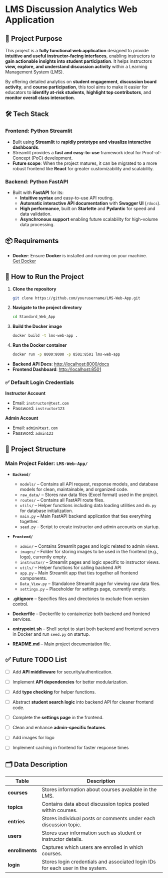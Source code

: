 # LMS Discussion Analytics Web Application

## 📌 Project Purpose

This project is a **fully functional web application** designed to provide **intuitive and useful instructor-facing interfaces**, enabling instructors to **gain actionable insights into student participation**. It helps instructors **view, explore, and understand discussion activity** within a Learning Management System (LMS).

By offering detailed analytics on **student engagement**, **discussion board activity**, and **course participation**, this tool aims to make it easier for educators to **identify at-risk students**, **highlight top contributors**, and **monitor overall class interaction**.


## 🛠️ Tech Stack

### Frontend: Python Streamlit
- Built using **Streamlit** to **rapidly prototype and visualize interactive dashboards**.
- Streamlit provides a **fast and easy-to-use** framework ideal for Proof-of-Concept (PoC) development.
- **Future scope**: When the project matures, it can be migrated to a more robust frontend like **React** for greater customizability and scalability.

### Backend: Python FastAPI
- Built with **FastAPI** for its:
    - **Intuitive syntax** and easy-to-use API routing.
    - **Automatic interactive API documentation** with **Swagger UI** (`/docs`).
    - **High performance**, built on **Starlette** and **Pydantic** for speed and data validation.
    - **Asynchronous support** enabling future scalability for high-volume data processing.


## 📦 Requirements

- **Docker**: Ensure **Docker** is installed and running on your machine.  
[Get Docker](https://www.docker.com/products/docker-desktop/)


## 🚀 How to Run the Project

1. **Clone the repository**
    ```bash
    git clone https://github.com/yourusername/LMS-Web-App.git
    ```

2. **Navigate to the project directory**
    ```bash
    cd Standard_Web_App
    ```

3. **Build the Docker image**
    ```bash
    docker build -t lms-web-app .
    ```

4. **Run the Docker container**
    ```bash
    docker run -p 8000:8000 -p 8501:8501 lms-web-app
    ```

- **Backend API Docs**: [http://localhost:8000/docs](http://localhost:8000/docs)  
- **Frontend Dashboard**: [http://localhost:8501](http://localhost:8501)


### ✅ Default Login Credentials

**Instructor Account**  
- Email: `instructor@test.com`  
- Password: `instructor123`

**Admin Account**  
- Email: `admin@test.com`  
- Password: `admin123`


## 📁 Project Structure

### Main Project Folder: `LMS-Web-App/`

- **`Backend/`**
  - `models/` – Contains all API request, response models, and database models for clean, maintainable, and organized code.
  - `raw_data/` – Stores raw data files (Excel format) used in the project.
  - `routes/` – Contains all FastAPI route files.
  - `utils/` – Helper functions including data loading utilities and `db.py` for database initialization.
  - `main.py` – Main FastAPI backend application that ties everything together.
  - `seed.py` – Script to create instructor and admin accounts on startup.

- **`Frontend/`**
  - `admin/` – Contains Streamlit pages and logic related to admin views.
  - `images/` – Folder for storing images to be used in the frontend (e.g., logo), currently empty.
  - `instructor/` – Streamlit pages and logic specific to instructor views.
  - `utils/` – Helper functions for calling backend API 
  - `app.py` – Main Streamlit app that ties together all frontend components.
  - `Data_View.py` – Standalone Streamlit page for viewing raw data files.
  - `settings.py` – Placeholder for settings page, currently empty.

- **.gitignore** – Specifies files and directories to exclude from version control.
- **Dockerfile** – Dockerfile to containerize both backend and frontend services.
- **entrypoint.sh** – Shell script to start both backend and frontend servers in Docker and run `seed.py` on startup.
- **README.md** – Main project documentation file.


## ✅ Future TODO List

- [ ] Add **API middleware** for security/authentication.
- [ ] Implement **API dependencies** for better modularization.
- [ ] Add **type checking** for helper functions.
- [ ] Abstract **student search logic** into backend API for cleaner frontend code.
- [ ] Complete the **settings page** in the frontend.
- [ ] Clean and enhance **admin-specific features**.
- [ ] Add images for logo
- [ ] Implement caching in frontend for faster response times



## 🗂️ Data Description

| **Table**      | **Description**                                                                 |
|----------------|---------------------------------------------------------------------------------|
| **courses**    | Stores information about courses available in the LMS.                          |
| **topics**     | Contains data about discussion topics posted within courses.                    |
| **entries**    | Stores individual posts or comments under each discussion topic.                |
| **users**      | Stores user information such as student or instructor details.                  |
| **enrollments**| Captures which users are enrolled in which courses.                             |
| **login**      | Stores login credentials and associated login IDs for each user in the system.  |


